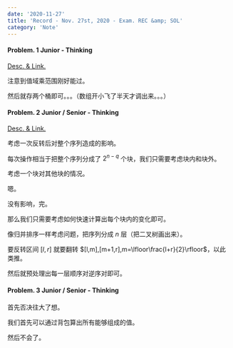 ```yaml
---
date: '2020-11-27'
title: 'Record - Nov. 27st, 2020 - Exam. REC &amp; SOL'
category: 'Note'
---
```


#### Problem. 1 Junior - Thinking

[Desc. & Link.](http://222.180.160.110:1024/contest/999/problem/1)

注意到值域乘范围刚好能过。

然后就存两个桶即可。。。（数组开小飞了半天才调出来。。。）

#### Problem. 2 Junior / Senior - Thinking

[Desc. & Link.](http://222.180.160.110:1024/contest/999/problem/2)

考虑一次反转后对整个序列造成的影响。

每次操作相当于把整个序列分成了 $2^{n-q}$ 个块，我们只需要考虑块内和块外。

考虑一个块对其他块的情况。

嗯。

没有影响，完。

那么我们只需要考虑如何快速计算出每个块内的变化即可。

像归并排序一样考虑问题，把序列分成 $n$ 层（把二叉树画出来）。

要反转区间 $[l,r]$ 就要翻转 $[l,m],[m+1,r],m=\lfloor\frac{l+r}{2}\rfloor$，以此类推。

然后就预处理出每一层顺序对逆序对即可。

#### Problem. 3 Junior / Senior - Thinking

首先否决往大了想。

我们首先可以通过背包算出所有能够组成的值。

然后不会了。